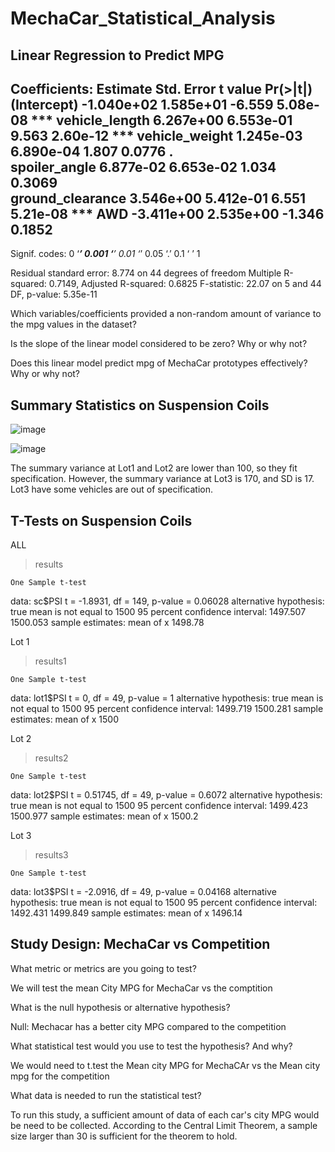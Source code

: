 # MechaCar_Statistical_Analysis

## Linear Regression to Predict MPG

Coefficients:
                   Estimate Std. Error t value Pr(>|t|)    
(Intercept)      -1.040e+02  1.585e+01  -6.559 5.08e-08 ***
vehicle_length    6.267e+00  6.553e-01   9.563 2.60e-12 ***
vehicle_weight    1.245e-03  6.890e-04   1.807   0.0776 .  
spoiler_angle     6.877e-02  6.653e-02   1.034   0.3069    
ground_clearance  3.546e+00  5.412e-01   6.551 5.21e-08 ***
AWD              -3.411e+00  2.535e+00  -1.346   0.1852    
---
Signif. codes:  0 ‘***’ 0.001 ‘**’ 0.01 ‘*’ 0.05 ‘.’ 0.1 ‘ ’ 1

Residual standard error: 8.774 on 44 degrees of freedom
Multiple R-squared:  0.7149,	Adjusted R-squared:  0.6825 
F-statistic: 22.07 on 5 and 44 DF,  p-value: 5.35e-11

Which variables/coefficients provided a non-random amount of variance to the mpg values in the dataset?

Is the slope of the linear model considered to be zero? Why or why not?

Does this linear model predict mpg of MechaCar prototypes effectively? Why or why not?

## Summary Statistics on Suspension Coils

![image](https://user-images.githubusercontent.com/96349827/163726930-f887d70c-f730-43aa-9692-03e02970de91.png)

![image](https://user-images.githubusercontent.com/96349827/163726921-fe4b7abd-78fb-48c2-b970-ad1963f97f8e.png)

The summary variance at Lot1 and Lot2 are lower than 100, so they fit specification. However, the summary variance at Lot3 is 170, and SD is 17. Lot3 have some vehicles are out of specification.

## T-Tests on Suspension Coils

ALL

> results

	One Sample t-test

data:  sc$PSI
t = -1.8931, df = 149, p-value = 0.06028
alternative hypothesis: true mean is not equal to 1500
95 percent confidence interval:
 1497.507 1500.053
sample estimates:
mean of x 
  1498.78 
  
Lot 1

> results1

	One Sample t-test

data:  lot1$PSI
t = 0, df = 49, p-value = 1
alternative hypothesis: true mean is not equal to 1500
95 percent confidence interval:
 1499.719 1500.281
sample estimates:
mean of x 
     1500 
     
Lot 2
 
> results2

	One Sample t-test

data:  lot2$PSI
t = 0.51745, df = 49, p-value = 0.6072
alternative hypothesis: true mean is not equal to 1500
95 percent confidence interval:
 1499.423 1500.977
sample estimates:
mean of x 
   1500.2 
   
Lot 3

> results3

	One Sample t-test

data:  lot3$PSI
t = -2.0916, df = 49, p-value = 0.04168
alternative hypothesis: true mean is not equal to 1500
95 percent confidence interval:
 1492.431 1499.849
sample estimates:
mean of x 
  1496.14
  
## Study Design: MechaCar vs Competition

What metric or metrics are you going to test?

We will test the mean City MPG for MechaCar vs the comptition

What is the null hypothesis or alternative hypothesis?

Null: Mechacar has a better city MPG compared to the competition

What statistical test would you use to test the hypothesis? And why?

We would need to t.test the Mean city MPG for MechaCAr vs the Mean city mpg for the competition

What data is needed to run the statistical test?

To run this study, a sufficient amount of data of each car's city MPG would be need to be collected. According to the Central Limit Theorem, a sample size larger than 30 is sufficient for the theorem to hold.
